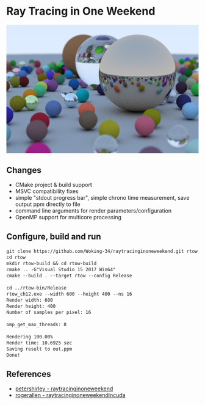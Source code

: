 # Ray Tracing in One Weekend

![Ray Tracing in One Weekend](./rtow.jpg)

## Changes
- CMake project & build support
- MSVC compatibility fixes
- simple "stdout progress bar", simple chrono time measurement, save output ppm directly to file
- command line arguments for render parameters/configuration
- OpenMP support for multicore processing

## Configure, build and run
```
git clone https://github.com/Woking-34/raytracinginoneweekend.git rtow
cd rtow
mkdir rtow-build && cd rtow-build
cmake .. -G"Visual Studio 15 2017 Win64"
cmake --build . --target rtow --config Release

cd ../rtow-bin/Release
rtow_ch12.exe --width 600 --height 400 --ns 16
Render width: 600
Render height: 400
Number of samples per pixel: 16

omp_get_max_threads: 8

Rendering 100.00%
Render time: 10.6925 sec
Saving result to out.ppm
Done!
```

## References
 - [petershirley - raytracinginoneweekend](https://github.com/petershirley/raytracinginoneweekend)
 - [rogerallen - raytracinginoneweekendincuda](https://github.com/rogerallen/raytracinginoneweekendincuda)
